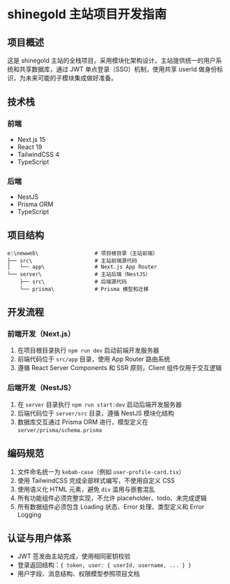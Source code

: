# shinegold 主站项目开发指南

## 项目概述

这是 shinegold 主站的全栈项目，采用模块化架构设计。主站提供统一的用户系统和共享数据库，通过 JWT 单点登录（SSO）机制，使用共享 userId 做身份标识，为未来可能的子模块集成做好准备。

## 技术栈

### 前端
- Next.js 15
- React 19
- TailwindCSS 4
- TypeScript

### 后端
- NestJS
- Prisma ORM
- TypeScript

## 项目结构

```
e:\newweb\                  # 项目根目录（主站前端）
├── src\                    # 主站前端源代码
│   └── app\                # Next.js App Router
└── server\                 # 主站后端（NestJS）
    ├── src\                # 后端源代码
    └── prisma\             # Prisma 模型和迁移
```

## 开发流程

### 前端开发（Next.js）
1. 在项目根目录执行 `npm run dev` 启动前端开发服务器
2. 前端代码位于 `src/app` 目录，使用 App Router 路由系统
3. 遵循 React Server Components 和 SSR 原则，Client 组件仅用于交互逻辑

### 后端开发（NestJS）
1. 在 `server` 目录执行 `npm run start:dev` 启动后端开发服务器
2. 后端代码位于 `server/src` 目录，遵循 NestJS 模块化结构
3. 数据库交互通过 Prisma ORM 进行，模型定义在 `server/prisma/schema.prisma`

## 编码规范

1. 文件命名统一为 `kebab-case`（例如 `user-profile-card.tsx`）
2. 使用 TailwindCSS 完成全部样式编写，不使用自定义 CSS
3. 使用语义化 HTML 元素，避免 `div` 滥用与嵌套混乱
4. 所有功能组件必须完整实现，不允许 placeholder、todo、未完成逻辑
5. 所有数据组件必须包含 Loading 状态、Error 处理、类型定义和 Error Logging

## 认证与用户体系

- JWT 签发由主站完成，使用相同密钥校验
- 登录返回结构：`{ token, user: { userId, username, ... } }`
- 用户字段、消息结构、权限模型参照项目文档
